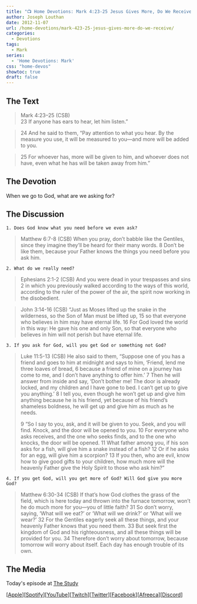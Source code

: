 ```yaml
---
title: "📺 Home Devotions: Mark 4:23-25 Jesus Gives More, Do We Receive?"
author: Joseph Louthan
date: 2012-11-07
url: /home-devotions/mark-423-25-jesus-gives-more-do-we-receive/
categories:
  - Devotions
tags:
  - Mark
series:
  - 'Home Devotions: Mark'
css: "home-devos"
showtoc: true
draft: false
---
```

## The Text
>Mark 4:23–25 (CSB)  
> 23  If anyone has ears to hear, let him listen.” 

> 24  And he said to them, “Pay attention to what you hear. By the measure you use, it will be measured to you—and more will be added to you. 

> 25  For whoever has, more will be given to him, and whoever does not have, even what he has will be taken away from him.”

## The Devotion

When we go to God, what are we asking for?

## The Discussion

```text
1. Does God know what you need before we even ask?
```

>Matthew 6:7-8 (CSB) When you pray, don’t babble like the Gentiles, since they imagine they’ll be heard for their many words. 8 Don’t be like them, because your Father knows the things you need before you ask him.

```text
2. What do we really need?
```

>Ephesians 2:1-2 (CSB) And you were dead in your trespasses and sins 2 in which you previously walked according to the ways of this world, according to the ruler of the power of the air, the spirit now working in the disobedient.

>John 3:14-16 (CSB) “Just as Moses lifted up the snake in the wilderness, so the Son of Man must be lifted up, 15 so that everyone who believes in him may have eternal life. 16 For God loved the world in this way: He gave his one and only Son, so that everyone who believes in him will not perish but have eternal life.

```text
3. If you ask for God, will you get God or something not God?
```

>Luke 11:5-13 (CSB) He also said to them, “Suppose one of you has a friend and goes to him at midnight and says to him, ‘Friend, lend me three loaves of bread, 6 because a friend of mine on a journey has come to me, and I don’t have anything to offer him.’ 7 Then he will answer from inside and say, ‘Don’t bother me! The door is already locked, and my children and I have gone to bed. I can’t get up to give you anything.’ 8 I tell you, even though he won’t get up and give him anything because he is his friend, yet because of his friend’s shameless boldness, he will get up and give him as much as he needs.
>
>9 “So I say to you, ask, and it will be given to you. Seek, and you will find. Knock, and the door will be opened to you. 10 For everyone who asks receives, and the one who seeks finds, and to the one who knocks, the door will be opened. 11 What father among you, if his son asks for a fish, will give him a snake instead of a fish? 12 Or if he asks for an egg, will give him a scorpion? 13 If you then, who are evil, know how to give good gifts to your children, how much more will the heavenly Father give the Holy Spirit to those who ask him?”

```text
4. If you get God, will you get more of God? Will God give you more God?
```

>Matthew 6:30-34 (CSB) If that’s how God clothes the grass of the field, which is here today and thrown into the furnace tomorrow, won’t he do much more for you—you of little faith? 31 So don’t worry, saying, ‘What will we eat?’ or ‘What will we drink?’ or ‘What will we wear?’ 32 For the Gentiles eagerly seek all these things, and your heavenly Father knows that you need them. 33 But seek first the kingdom of God and his righteousness, and all these things will be provided for you. 34 Therefore don’t worry about tomorrow, because tomorrow will worry about itself. Each day has enough trouble of its own.

## The Media

Today's episode at [The Study](http://study.theologic.us/podcast/home-devotions-mark-423-25-jesus-gives-more-do-we-receive)

\[[Apple](https://podcasts.apple.com/us/podcast/the-study/id1557102127)\]\[[Spotify](https://open.spotify.com/show/0Xs5qsNvWePyRqcmtOTPkR)\]\[[YouTube](http://youtube.theologic.us)\]\[[Twitch](http://twitch.theologic.us)\]\[[Twitter](https://twitter.com/theologic_us)\]\[[Facebook](https://www.facebook.com/groups/462231051477464)\]\[[Afreeca](https://bj.afreecatv.com/theologicus)\]\[[Discord](http://discord.theologic.us)\]
